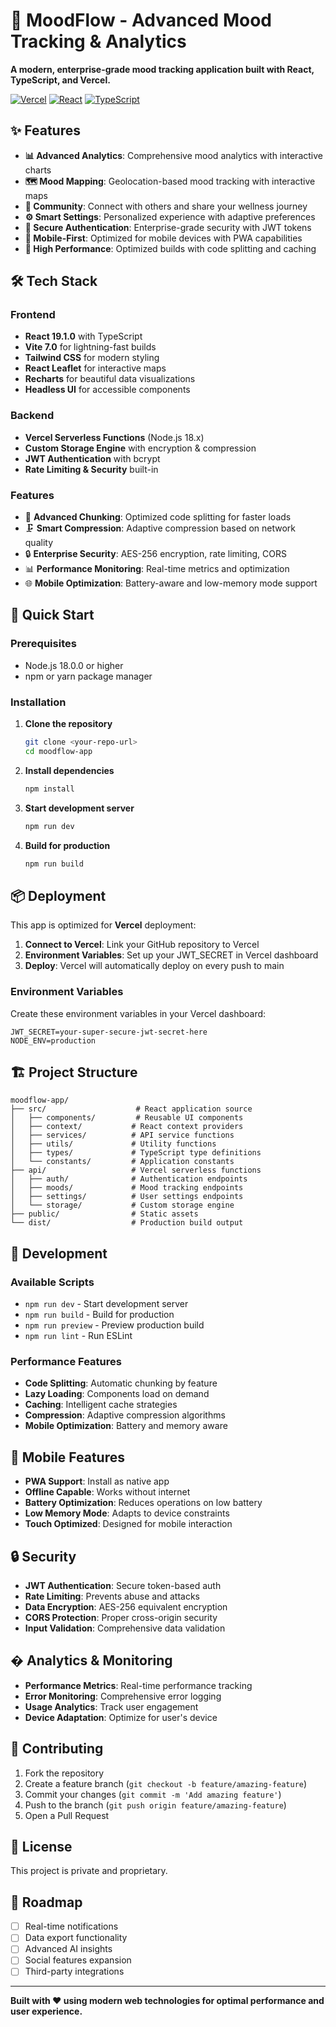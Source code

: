 # 🌈 MoodFlow - Advanced Mood Tracking & Analytics

**A modern, enterprise-grade mood tracking application built with React, TypeScript, and Vercel.**

[![Vercel](https://img.shields.io/badge/Deployed%20on-Vercel-black)](https://vercel.com)
[![React](https://img.shields.io/badge/React-19.1.0-blue)](https://reactjs.org)
[![TypeScript](https://img.shields.io/badge/TypeScript-5.8.3-blue)](https://typescriptjs.org)

## ✨ Features

- **📊 Advanced Analytics**: Comprehensive mood analytics with interactive charts
- **🗺️ Mood Mapping**: Geolocation-based mood tracking with interactive maps
- **👥 Community**: Connect with others and share your wellness journey
- **⚙️ Smart Settings**: Personalized experience with adaptive preferences
- **🔐 Secure Authentication**: Enterprise-grade security with JWT tokens
- **📱 Mobile-First**: Optimized for mobile devices with PWA capabilities
- **🚀 High Performance**: Optimized builds with code splitting and caching

## 🛠️ Tech Stack

### Frontend
- **React 19.1.0** with TypeScript
- **Vite 7.0** for lightning-fast builds
- **Tailwind CSS** for modern styling
- **React Leaflet** for interactive maps
- **Recharts** for beautiful data visualizations
- **Headless UI** for accessible components

### Backend
- **Vercel Serverless Functions** (Node.js 18.x)
- **Custom Storage Engine** with encryption & compression
- **JWT Authentication** with bcrypt
- **Rate Limiting & Security** built-in

### Features
- 🎯 **Advanced Chunking**: Optimized code splitting for faster loads
- 🗜️ **Smart Compression**: Adaptive compression based on network quality
- 🔒 **Enterprise Security**: AES-256 encryption, rate limiting, CORS
- 📊 **Performance Monitoring**: Real-time metrics and optimization
- 🌐 **Mobile Optimization**: Battery-aware and low-memory mode support

## 🚀 Quick Start

### Prerequisites
- Node.js 18.0.0 or higher
- npm or yarn package manager

### Installation

1. **Clone the repository**
   ```bash
   git clone <your-repo-url>
   cd moodflow-app
   ```

2. **Install dependencies**
   ```bash
   npm install
   ```

3. **Start development server**
   ```bash
   npm run dev
   ```

4. **Build for production**
   ```bash
   npm run build
   ```

## 📦 Deployment

This app is optimized for **Vercel** deployment:

1. **Connect to Vercel**: Link your GitHub repository to Vercel
2. **Environment Variables**: Set up your JWT_SECRET in Vercel dashboard
3. **Deploy**: Vercel will automatically deploy on every push to main

### Environment Variables

Create these environment variables in your Vercel dashboard:

```env
JWT_SECRET=your-super-secure-jwt-secret-here
NODE_ENV=production
```

## 🏗️ Project Structure

```
moodflow-app/
├── src/                    # React application source
│   ├── components/         # Reusable UI components
│   ├── context/           # React context providers
│   ├── services/          # API service functions
│   ├── utils/             # Utility functions
│   ├── types/             # TypeScript type definitions
│   └── constants/         # Application constants
├── api/                   # Vercel serverless functions
│   ├── auth/              # Authentication endpoints
│   ├── moods/             # Mood tracking endpoints
│   ├── settings/          # User settings endpoints
│   └── storage/           # Custom storage engine
├── public/                # Static assets
└── dist/                  # Production build output
```

## 🔧 Development

### Available Scripts

- `npm run dev` - Start development server
- `npm run build` - Build for production
- `npm run preview` - Preview production build
- `npm run lint` - Run ESLint

### Performance Features

- **Code Splitting**: Automatic chunking by feature
- **Lazy Loading**: Components load on demand
- **Caching**: Intelligent cache strategies
- **Compression**: Adaptive compression algorithms
- **Mobile Optimization**: Battery and memory aware

## 📱 Mobile Features

- **PWA Support**: Install as native app
- **Offline Capable**: Works without internet
- **Battery Optimization**: Reduces operations on low battery
- **Low Memory Mode**: Adapts to device constraints
- **Touch Optimized**: Designed for mobile interaction

## 🔒 Security

- **JWT Authentication**: Secure token-based auth
- **Rate Limiting**: Prevents abuse and attacks
- **Data Encryption**: AES-256 equivalent encryption
- **CORS Protection**: Proper cross-origin security
- **Input Validation**: Comprehensive data validation

## � Analytics & Monitoring

- **Performance Metrics**: Real-time performance tracking
- **Error Monitoring**: Comprehensive error logging
- **Usage Analytics**: Track user engagement
- **Device Adaptation**: Optimize for user's device

## 🤝 Contributing

1. Fork the repository
2. Create a feature branch (`git checkout -b feature/amazing-feature`)
3. Commit your changes (`git commit -m 'Add amazing feature'`)
4. Push to the branch (`git push origin feature/amazing-feature`)
5. Open a Pull Request

## 📄 License

This project is private and proprietary.

## 🎯 Roadmap

- [ ] Real-time notifications
- [ ] Data export functionality
- [ ] Advanced AI insights
- [ ] Social features expansion
- [ ] Third-party integrations

---

**Built with ❤️ using modern web technologies for optimal performance and user experience.**
